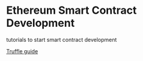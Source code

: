 # Ethereum Smart Contract Development
tutorials to start smart contract development

[Truffle guide](http://truffleframework.com/docs/getting_started/installation)
